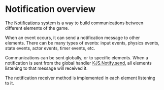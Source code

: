 # Notification overview

The [Notifications](https://khanonjs.com/api-docs/modules/decorators_notification.html) system is a way to build communications between different elements of the game.

When an event occurs, it can send a notification message to other elements. There can be many types of events: input events, physics events, state events, actor events, timer events, etc.

Communications can be sent globally, or to specific elements. When a notification is sent from the global handler [KJS.Notify.send](https://khanonjs.com/api-docs/functions/kjs.KJS.Notify.send.html), all elements listening to that message will received it.

The notification receiver method is implemented in each element listening to it.